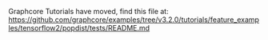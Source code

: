 Graphcore Tutorials have moved, find this file at:
https://github.com/graphcore/examples/tree/v3.2.0/tutorials/feature_examples/tensorflow2/popdist/tests/README.md
